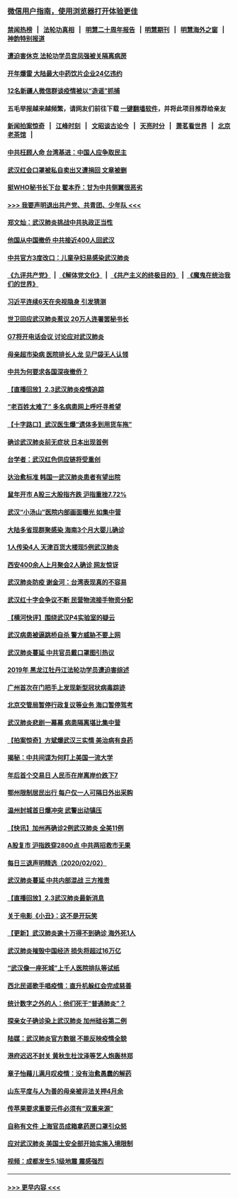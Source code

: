 ### [微信用户指南，使用浏览器打开体验更佳](https://github.com/gfw-breaker/banned-news1/blob/master/indexes/wechat-guide.md?t=0)
#### [禁闻热榜](热点新闻.md?t=0)  &nbsp;&nbsp;|&nbsp;&nbsp; [法轮功真相](https://github.com/gfw-breaker/truth/blob/master/README.md?t=0) &nbsp;&nbsp;|&nbsp;&nbsp; [明慧二十周年报告](https://github.com/gfw-breaker/mh-reports/blob/master/README.md?t=0) &nbsp;&nbsp;|&nbsp;&nbsp;[明慧期刊](https://github.com/gfw-breaker/mh-qikan) &nbsp;&nbsp;|&nbsp;&nbsp; [明慧海外之窗](https://github.com/gfw-breaker/mh-news/blob/master/README.md?t=0) &nbsp;&nbsp;|&nbsp;&nbsp; [神韵特别报道](https://github.com/gfw-breaker/mh-news/blob/master/shenyun.md?t=0)
#### [遭迫害休克 法轮功学员宫凤强被关隔离病房](../pages/nsc413/n11841492.md?t=02040211) 
#### [开年爆雷  大陆最大中药饮片企业24亿违约](../pages/nsc413/n11841904.md?t=02040211) 
#### [12名新疆人微信群谈疫情被以“造谣”抓捕](../pages/nsc413/n11839897.md?t=02040211) 
#### 五毛举报越来越频繁，请网友们前往下载 [一键翻墙软件](https://github.com/gfw-breaker/ssr-accounts)，并将此项目推荐给亲友
#### [新闻拍案惊奇](https://github.com/gfw-breaker/banned-news1/blob/master/pages/link4.md) &nbsp;&nbsp;|&nbsp;&nbsp; [江峰时刻](https://github.com/gfw-breaker/banned-news1/blob/master/pages/link4.md) &nbsp;&nbsp;|&nbsp;&nbsp; [文昭谈古论今](https://github.com/gfw-breaker/banned-news1/blob/master/pages/link4.md) &nbsp;&nbsp;|&nbsp;&nbsp; [天亮时分](https://github.com/gfw-breaker/banned-news1/blob/master/pages/link4.md) &nbsp;&nbsp;|&nbsp;&nbsp; [萧茗看世界](https://github.com/gfw-breaker/banned-news1/blob/master/pages/link4.md) &nbsp;&nbsp;|&nbsp;&nbsp; [北京老茶馆](https://github.com/gfw-breaker/banned-news1/blob/master/pages/link4.md) &nbsp;&nbsp;|&nbsp;&nbsp; 
#### [中共枉顾人命 台湾基进：中国人应争取民主](../pages/nsc413/n11841532.md?t=02040211) 
#### [武汉红会口罩被私自卖出又遭捐回 文章被删](../pages/nsc413/n11841871.md?t=02040211) 
#### [挺WHO秘书长下台 翟本乔：甘为中共侧翼很恶劣](../pages/nsc413/n11841484.md?t=02040211) 
#### [>>> 我要声明退出共产党、共青团、少年队 <<<](https://github.com/begood0513/goodnews/blob/master/quit/letter.md) 
#### [郑文灿：武汉肺炎挑战中共执政正当性](../pages/nsc413/n11841537.md?t=02040211) 
#### [他国从中国撤侨 中共接近400人回武汉](../pages/nsc413/n11841290.md?t=02040211) 
#### [中共官方3度改口：儿童孕妇易感染武汉肺炎](../pages/nsc413/n11841631.md?t=02040211) 
#### [《九评共产党》](https://github.com/begood0513/9ping.md/blob/master/README.md) &nbsp;|&nbsp; [《解体党文化》](../../../../jtdwh.md/blob/master/README.md)  &nbsp;|&nbsp; [《共产主义的终极目的》](../../../../gczydzjmd.md/blob/master/README.md) &nbsp;|&nbsp; [《魔鬼在统治我们的世界》](../../../../mgztzwmdsj.md/blob/master/README.md) 
#### [习近平连续6天在央视隐身 引发猜测](../pages/nsc413/n11841881.md?t=02040211) 
#### [世卫回应武汉肺炎惹议 20万人连署罢秘书长](../pages/nsc413/n11841664.md?t=02040211) 
#### [G7将开电话会议 讨论应对武汉肺炎](../pages/nsc413/n11841658.md?t=02040211) 
#### [母亲超市染病 医院排长人龙 见尸袋无人认领](../pages/nsc413/n11841762.md?t=02040211) 
#### [中共为何要求各国深夜撤侨？](../pages/nsc413/n11841731.md?t=02040211) 
#### [【直播回放】2.3武汉肺炎疫情追踪](../pages/nsc413/n11841577.md?t=02040211) 
#### [“老百姓太难了” 多名病患网上呼吁寻希望](../pages/nsc413/n11841565.md?t=02040211) 
#### [【十字路口】武汉医生爆“遗体多到用货车拖”](../pages/nsc413/n11840013.md?t=02040211) 
#### [确诊武汉肺炎前无症状 日本出现首例](../pages/nsc413/n11841567.md?t=02040211) 
#### [台学者：武汉红色供应链将受重创](../pages/nsc413/n11841596.md?t=02040211) 
#### [达治愈标准 韩国一武汉肺炎患者有望出院](../pages/nsc413/n11841523.md?t=02040211) 
#### [鼠年开市 A股三大股指齐跌 沪指重挫7.72%](../pages/nsc413/n11840461.md?t=02040211) 
#### [武汉“小汤山”医院内部画面曝光 如集中营](../pages/nsc413/n11841060.md?t=02040211) 
#### [大陆多省现群聚感染 海南3个月大婴儿确诊](../pages/nsc413/n11841274.md?t=02040211) 
#### [1人传染4人 天津百货大楼现5例武汉肺炎](../pages/nsc413/n11840677.md?t=02040211) 
#### [西安400余人上月聚会2人确诊 网友惊讶](../pages/nsc413/n11841178.md?t=02040211) 
#### [武汉肺炎防疫 谢金河：台湾表现真的不容易](../pages/nsc413/n11841120.md?t=02040211) 
#### [武汉红十字会争议不断 民营物流接手物资分配](../pages/nsc413/n11840733.md?t=02040211) 
#### [【横河快评】围绕武汉P4实验室的疑云](../pages/nsc413/n11840494.md?t=02040211) 
#### [武汉病患被逼跳桥自杀 警方威胁不要上网](../pages/nsc413/n11838521.md?t=02040211) 
#### [武汉肺炎蔓延 中共官员戴口罩图引热议](../pages/nsc413/n11840917.md?t=02040211) 
#### [2019年 黑龙江牡丹江法轮功学员遭迫害综述](../pages/nsc413/n11839335.md?t=02040211) 
#### [广州首次在门把手上发现新型冠状病毒踪迹](../pages/nsc413/n11840613.md?t=02040211) 
#### [北京交管局暂停行政复议等业务 海口暂停驾考](../pages/nsc413/n11840528.md?t=02040211) 
#### [武汉肺炎悲剧一幕幕 病患隔离堪比集中营](../pages/nsc413/n11838047.md?t=02040211) 
#### [【拍案惊奇】方斌爆武汉三实情 美治病有良药](../pages/nsc413/n11839984.md?t=02040211) 
#### [揭秘：中共间谍为何盯上美国一流大学](../pages/nsc413/n11840270.md?t=02040211) 
#### [年后首个交易日 人民币在岸离岸价跌下7](../pages/nsc413/n11840366.md?t=02040211) 
#### [鄂州限制居民出行 每户仅一人可隔日外出采购](../pages/nsc413/n11839131.md?t=02040211) 
#### [温州封城首日爆冲突 武警出动镇压](../pages/nsc413/n11839881.md?t=02040211) 
#### [【快讯】加州再确诊2例武汉肺炎 全美11例](../pages/nsc413/n11840339.md?t=02040211) 
#### [A股复市 沪指跌穿2800点 中共两招救市无果](../pages/nsc413/n11839859.md?t=02040211) 
#### [每日三退声明精选（2020/02/02）](../pages/nsc413/n11840257.md?t=02040211) 
#### [武汉肺炎蔓延 中共内部混战 三方推责](../pages/nsc413/n11839612.md?t=02040211) 
#### [【直播回放】2.3武汉肺炎最新消息](../pages/nsc413/n11840124.md?t=02040211) 
#### [关于电影《小丑》：这不是开玩笑](../pages/nsc413/n11839360.md?t=02040211) 
#### [【更新】武汉肺炎逾十万得不到确诊 海外死1人](../pages/nsc413/n11801312.md?t=02040211) 
#### [武汉肺炎摧毁中国经济 损失将超过16万亿](../pages/nsc413/n11839723.md?t=02040211) 
#### [“武汉像一座死城”上千人医院排队等试纸](../pages/nsc413/n11839724.md?t=02040211) 
#### [西北民谣歌手唱疫情：直升机躲红会完成慈善](../pages/nsc413/n11839757.md?t=02040211) 
#### [统计数字之外的人：他们死于“普通肺炎”？](../pages/nsc413/n11839788.md?t=02040211) 
#### [探亲女子确诊染上武汉肺炎 加州硅谷第二例](../pages/nsc413/n11839784.md?t=02040211) 
#### [陆媒：武汉肺炎官方数据 不能反映疫情全貌](../pages/nsc413/n11839828.md?t=02040211) 
#### [港府迟迟不封关 黄秋生杜汶泽等艺人炮轰林郑](../pages/nsc413/n11839562.md?t=02040211) 
#### [章子怡藉儿满月叹疫情：没有治愈愚蠢的解药](../pages/nsc413/n11839428.md?t=02040211) 
#### [山东平度与人为善的母亲被非法关押4月余](../pages/nsc413/n11834949.md?t=02040211) 
#### [传苹果要求重要元件必须有“双重来源”](../pages/nsc413/n11839717.md?t=02040211) 
#### [自称有文件 上海官员成箱拿药房口罩引众怒](../pages/nsc413/n11839279.md?t=02040211) 
#### [应对武汉肺炎 美国土安全部开始实施入境限制](../pages/nsc413/n11839729.md?t=02040211) 
#### [视频：成都发生5.1级地震 震感强烈](../pages/nsc413/n11839732.md?t=02040211) 

----
#### [ >>> 更早内容 <<< ](../indexes/nsc413-earlier.md)
